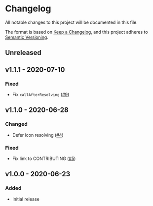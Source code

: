 # Changelog

All notable changes to this project will be documented in this file.

The format is based on [Keep a Changelog](https://keepachangelog.com), and this project adheres to [Semantic Versioning](https://semver.org).

## Unreleased

## v1.1.1 - 2020-07-10

### Fixed
- Fix `callAfterResolving` ([#9](https://github.com/owenvoke/blade-fontawesome/pull/9))

## v1.1.0 - 2020-06-28

### Changed
- Defer icon resolving ([#4](https://github.com/owenvoke/blade-fontawesome/pull/4))

### Fixed
- Fix link to CONTRIBUTING ([#5](https://github.com/owenvoke/blade-fontawesome/pull/5))

## v1.0.0 - 2020-06-23

### Added
- Initial release
